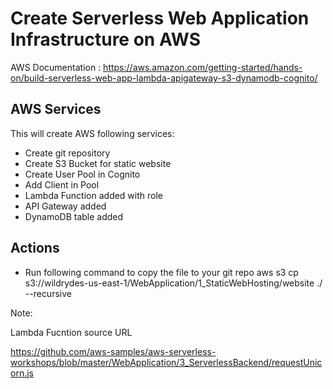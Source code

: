 # Create Serverless Web Application Infrastructure on AWS 

AWS Documentation : https://aws.amazon.com/getting-started/hands-on/build-serverless-web-app-lambda-apigateway-s3-dynamodb-cognito/

## AWS Services

This will create AWS following services:

- Create git repository 
- Create S3 Bucket for static website
- Create User Pool in Cognito
- Add Client in Pool
- Lambda Function added with role
- API Gateway added 
- DynamoDB table added


## Actions 

- Run following command to copy the file to your git repo aws s3 cp s3://wildrydes-us-east-1/WebApplication/1_StaticWebHosting/website ./ --recursive

Note: 

Lambda Fucntion source URL 

https://github.com/aws-samples/aws-serverless-workshops/blob/master/WebApplication/3_ServerlessBackend/requestUnicorn.js